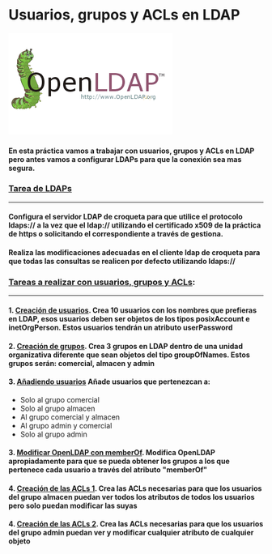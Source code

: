 # Usuarios, grupos y ACLs en LDAP

![LDAP](image/LDAP.png)

#### En esta práctica vamos a trabajar con usuarios, grupos y ACLs en LDAP pero antes vamos a configurar LDAPs para que la conexión sea mas segura.

### [Tarea de LDAPs]()
------------------------------------------------------------
#### Configura el servidor LDAP de croqueta para que utilice el protocolo ldaps:// a la vez que el ldap:// utilizando el certificado x509 de la práctica de https o solicitando el correspondiente a través de gestiona.
#### Realiza las modificaciones adecuadas en el cliente ldap de croqueta para que todas las consultas se realicen por defecto utilizando ldaps://

### [Tareas a realizar con usuarios, grupos y ACLs](https://github.com/MoralG/Trabajando_con_LDAP/blob/master/Usuarios_grupos_ACLs.md#usuarios-grupos-y-acls-en-ldap):
------------------------------------------------------------
#### 1. [Creación de usuarios](https://github.com/MoralG/Trabajando_con_LDAP/blob/master/Usuarios_grupos_ACLs.md#1-creaci%C3%B3n-de-usuarios). Crea 10 usuarios con los nombres que prefieras en LDAP, esos usuarios deben ser objetos de los tipos posixAccount e inetOrgPerson. Estos usuarios tendrán un atributo userPassword

#### 2. [Creación de grupos](). Crea 3 grupos en LDAP dentro de una unidad organizativa diferente que sean objetos del tipo groupOfNames. Estos grupos serán: comercial, almacen y admin

#### 3. [Añadiendo usuarios]() Añade usuarios que pertenezcan a:
* Solo al grupo comercial
* Solo al grupo almacen
* Al grupo comercial y almacen
* Al grupo admin y comercial
* Solo al grupo admin

#### 3. [Modificar OpenLDAP con memberOf](). Modifica OpenLDAP apropiadamente para que se pueda obtener los grupos a los que pertenece cada usuario a través del atributo "memberOf"

#### 4. [Creación de las ACLs 1](). Crea las ACLs necesarias para que los usuarios del grupo almacen puedan ver todos los atributos de todos los usuarios pero solo puedan modificar las suyas

#### 4. [Creación de las ACLs 2](). Crea las ACLs necesarias para que los usuarios del grupo admin puedan ver y modificar cualquier atributo de cualquier objeto